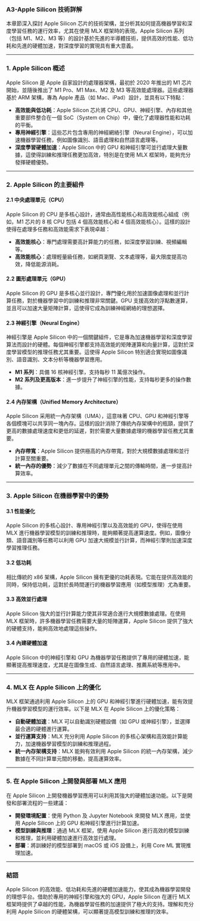 ### **A3-Apple Silicon 技術詳解**

本章節深入探討 Apple Silicon 芯片的技術架構，並分析其如何提高機器學習和深度學習任務的運行效率，尤其在使用 MLX 框架時的表現。Apple Silicon 系列（包括 M1、M2、M3 等）的設計基於先進的半導體技術，提供高效的性能、低功耗和先進的硬體加速，對深度學習的實現具有重大意義。

---

### **1. Apple Silicon 概述**

Apple Silicon 是 Apple 自家設計的處理器架構，最初於 2020 年推出的 M1 芯片開始，並隨後推出了 M1 Pro、M1 Max、M2 及 M3 等高效能處理器。這些處理器基於 ARM 架構，專為 Apple 產品（如 Mac、iPad）設計，並具有以下特點：

- **高效能與低功耗**：Apple Silicon 芯片將 CPU、GPU、神經引擎、內存和其他重要部件整合在一個 SoC（System on Chip）中，優化了處理器性能和功耗的平衡。
- **專用神經引擎**：這些芯片包含專用的神經網絡引擎（Neural Engine），可以加速機器學習任務，例如圖像識別、語音處理和自然語言處理等。
- **深度學習硬體加速**：Apple Silicon 中的 GPU 和神經引擎可並行處理大量數據，這使得訓練和推理任務更加高效，特別是在使用 MLX 框架時，能夠充分發揮硬體優勢。

---

### **2. Apple Silicon 的主要組件**

#### 2.1 中央處理單元（CPU）

Apple Silicon 的 CPU 是多核心設計，通常由高性能核心和高效能核心組成（例如，M1 芯片的 8 核 CPU 包括 4 個高效能核心和 4 個高效能核心）。這樣的設計使得在處理多任務和高效能需求下表現卓越：

- **高效能核心**：專門處理需要高計算能力的任務，如深度學習訓練、視頻編輯等。
- **高效能核心**：處理輕量級任務，如網頁瀏覽、文本處理等，最大限度提高功效，降低能源消耗。

#### 2.2 圖形處理單元（GPU）

Apple Silicon 的 GPU 是多核心並行設計，專門優化用於加速圖像處理和並行計算任務，對於機器學習中的訓練和推理非常關鍵。GPU 支援高效的浮點數運算，並且可以加速大量矩陣計算，這使得它成為訓練神經網絡的理想選擇。

#### 2.3 神經引擎（Neural Engine）

神經引擎是 Apple Silicon 中的一個關鍵組件，它是專為加速機器學習和深度學習算法而設計的硬體。每個神經引擎都支持高效能的矩陣運算和向量計算，這對於深度學習模型的推理任務尤其重要。這使得 Apple Silicon 特別適合實現如圖像識別、語音識別、文本分析等機器學習應用。

- **M1 系列**：具備 16 核神經引擎，支持每秒 11 萬億次操作。
- **M2 系列及更高版本**：進一步提升了神經引擎的性能，支持每秒更多的操作數據。

#### 2.4 內存架構（Unified Memory Architecture）

Apple Silicon 采用統一內存架構（UMA），這意味著 CPU、GPU 和神經引擎等各個模塊可以共享同一塊內存。這樣的設計消除了傳統內存架構中的瓶頸，提供了更高的數據處理速度和更低的延遲，對於需要大量數據處理的機器學習任務尤其重要。

- **內存帶寬**：Apple Silicon 提供極高的內存帶寬，對於大規模數據處理和並行計算至關重要。
- **統一內存的優勢**：減少了數據在不同處理單元之間的傳輸時間，進一步提高計算效率。

---

### **3. Apple Silicon 在機器學習中的優勢**

#### 3.1 性能優化

Apple Silicon 的多核心設計、專用神經引擎以及高效能的 GPU，使得在使用 MLX 進行機器學習模型的訓練和推理時，能夠顯著提高運算速度。例如，圖像分類、語音識別等任務可以利用 GPU 加速大規模並行計算，而神經引擎則加速深度學習推理任務。

#### 3.2 低功耗

相比傳統的 x86 架構，Apple Silicon 擁有更優的功耗表現。它能在提供高效能的同時，保持低功耗，這對於長時間運行的機器學習應用（如模型推理）尤為重要。

#### 3.3 高效並行處理

Apple Silicon 強大的並行計算能力使其非常適合進行大規模數據處理。在使用 MLX 框架時，許多機器學習任務需要大量的矩陣運算，Apple Silicon 提供了強大的硬體支持，能夠高效地處理這些操作。

#### 3.4 內建硬體加速

Apple Silicon 中的神經引擎和 GPU 為機器學習任務提供了專用的硬體加速，能顯著提高推理速度，尤其是在圖像生成、自然語言處理、推薦系統等應用中。

---

### **4. MLX 在 Apple Silicon 上的優化**

MLX 框架通過利用 Apple Silicon 上的 GPU 和神經引擎進行硬體加速，能有效提升機器學習模型的運行效率。以下是 MLX 在 Apple Silicon 上的優化策略：

- **自動硬體加速**：MLX 可以自動識別硬體設備（如 GPU 或神經引擎），並選擇最合適的硬體進行運算。
- **並行運算支持**：MLX 充分利用 Apple Silicon 的多核心架構和高效能計算能力，加速機器學習模型的訓練和推理過程。
- **統一內存架構支持**：MLX 能夠有效利用 Apple Silicon 的統一內存架構，減少數據在不同計算單元間的移動，提高運算效率。

---

### **5. 在 Apple Silicon 上開發與部署 MLX 應用**

在 Apple Silicon 上開發機器學習應用可以利用其強大的硬體加速功能。以下是開發和部署流程的一些建議：

- **開發環境配置**：使用 Python 及 Jupyter Notebook 來開發 MLX 應用，並使用 Apple Silicon 上的 GPU 和神經引擎進行計算加速。
- **模型訓練與推理**：通過 MLX 框架，使用 Apple Silicon 進行高效的模型訓練和推理，並利用硬體加速進行高效並行處理。
- **部署**：將訓練好的模型部署到 macOS 或 iOS 設備上，利用 Core ML 實現推理加速。

---

### **結語**

Apple Silicon 的高效能、低功耗和先進的硬體加速能力，使其成為機器學習開發的理想平台。借助於專用的神經引擎和強大的 GPU，Apple Silicon 在運行 MLX 框架時提供了卓越的性能，為機器學習任務的加速提供了極大的支持。理解和充分利用 Apple Silicon 的硬體架構，可以顯著提高模型訓練和推理的效率。
